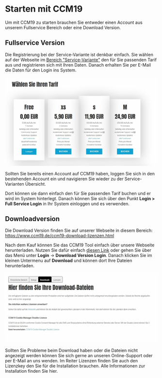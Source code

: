 # Starten mit CCM19

Um mit CCM19 zu starten brauchen Sie entweder einen Account aus unserem Fullservice Bereich oder eine Download Version.



## Fullservice Version

Die Registrierung bei der Service-Variante ist denkbar einfach. Sie wählen auf der Webseite im [Bereich "Service-Variante"](https://www.ccm19.de/ccm19-service-tarife.html) den für Sie passenden Tarif aus und registrieren sich mit Ihren Daten. Danach erhalten Sie per E-Mail die Daten für den Login ins System.

[![screenshot-2020.09.30-11_20_21-CCM19 Service Tarife](../assets/screenshot-2020.09.30-11_20_21-CCM19%20Service%20Tarife.jpg)](https://www.ccm19.de/ccm19-service-tarife.html)

Sollten Sie bereits einen Account auf CCM19 haben, loggen Sie sich in den bestehenden Account ein und navigieren Sie wieder zu der Service-Varianten Übersicht. 

Dort können sie dann einfach den für Sie passenden Tarif buchen und er wird im System hinterlegt. Danach können Sie sich über den Punkt **Login > Full Service Login** in Ihr System einloggen und es verwenden.





## Downloadversion 

Die Download Version finden Sie auf unserer Webseite in diesem Bereich: https://www.ccm19.de/ccm19-download-lizenzen.html  

Nach dem Kauf können Sie das CCM19 Tool einfach über unsere Webseite herunterladen. Nutzen Sie dafür einfach [diesen Link](https://www.ccm19.de/account.php?menuid=248&account_extuser=3) oder gehen Sie über das Menü unter **Login** -> **Download Version Login**. Danach klicken Sie im kleinen Untermenu auf **Download** und können dort Ihre Dateien herunterladen.

![screenshot-2020.09.30-11_13_10-Account _ Download Version Login](../assets/screenshot-2020.09.30-11_13_10-Account%20_%20Download%20Version%20Login.jpg)

Sollten Sie Probleme beim Download haben oder die Dateien nicht angezeigt werden können Sie sich gerne an unseren Online-Support oder per E-Mail an uns wenden. Im Reiter Lizenzen finden Sie auch den Lizenzkey den Sie für die Installation brauchen. Alle Informationen zur Installation finden Sie hier.

